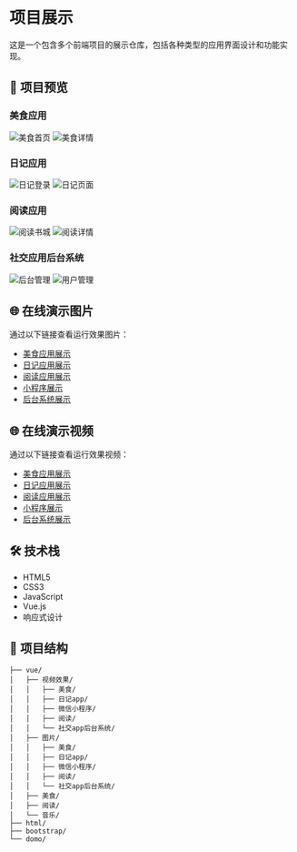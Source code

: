 # 项目展示

这是一个包含多个前端项目的展示仓库，包括各种类型的应用界面设计和功能实现。

## 📱 项目预览

### 美食应用
<!-- 展示美食相关的应用界面设计，包括首页、详情页、搜索等功能。 -->

![美食首页](vue/图片/美食图片/美食首页.jpg)
![美食详情](vue/图片/美食图片/美食详情.jpg)

### 日记应用  
<!-- 个人日记管理应用，具有登录、写日记、日历等功能。 -->

![日记登录](vue/图片/日记app/登录.png)
![日记页面](vue/图片/日记app/日记.png)

### 阅读应用
<!-- 在线阅读平台，包含书城、书架、阅读界面等。 -->

![阅读书城](vue/图片/阅读图片/阅读书城.jpg)
![阅读详情](vue/图片/阅读图片/阅读详情.jpg)

### 社交应用后台系统
<!-- 后台管理系统界面，包含用户管理、内容管理等功能。 -->

![后台管理](vue/图片/社交app后台系统图片/后台管理员.jpg)
![用户管理](vue/图片/社交app后台系统图片/用户首页.jpg)

## 🌐 在线演示图片

通过以下链接查看运行效果图片：

- [美食应用展示](https://hbinlris.github.io/vue/图片/DeliciousFood.html)
- [日记应用展示](https://hbinlris.github.io/vue/图片/diary.html)  
- [阅读应用展示](https://hbinlris.github.io/vue/图片/reading.html)
- [小程序展示](https://hbinlris.github.io/vue/图片/miniProgram.html)
- [后台系统展示](https://hbinlris.github.io/vue/图片/backend.html)

## 🌐 在线演示视频

通过以下链接查看运行效果视频：

- [美食应用展示](https://hbinlris.github.io/vue/视频效果/DeliciousFood.html)
- [日记应用展示](https://hbinlris.github.io/vue/视频效果/diary.html)  
- [阅读应用展示](https://hbinlris.github.io/vue/视频效果/reading.html)
- [小程序展示](https://hbinlris.github.io/vue/视频效果/miniProgram.html)
- [后台系统展示](https://hbinlris.github.io/vue/视频效果/backend.html)


## 🛠️ 技术栈

- HTML5
- CSS3
- JavaScript
- Vue.js
- 响应式设计

## 📄 项目结构

```
├── vue/
│   ├── 视频效果/
│   │   ├── 美食/
│   │   ├── 日记app/
│   │   ├── 微信小程序/
│   │   ├── 阅读/
│   │   └── 社交app后台系统/  
│   ├── 图片/
│   │   ├── 美食/
│   │   ├── 日记app/
│   │   ├── 微信小程序/
│   │   ├── 阅读/
│   │   └── 社交app后台系统/
│   ├── 美食/
│   ├── 阅读/
│   └── 音乐/
├── html/
├── bootstrap/
└── domo/
```

